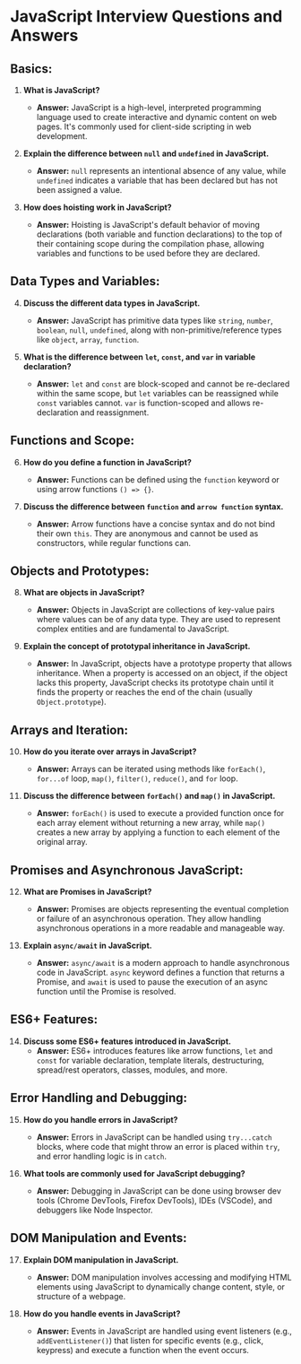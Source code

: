 # JavaScript Interview Questions and Answers

## Basics:

1. **What is JavaScript?**
   - **Answer:** JavaScript is a high-level, interpreted programming language used to create interactive and dynamic content on web pages. It's commonly used for client-side scripting in web development.

2. **Explain the difference between `null` and `undefined` in JavaScript.**
   - **Answer:** `null` represents an intentional absence of any value, while `undefined` indicates a variable that has been declared but has not been assigned a value.

3. **How does hoisting work in JavaScript?**
   - **Answer:** Hoisting is JavaScript's default behavior of moving declarations (both variable and function declarations) to the top of their containing scope during the compilation phase, allowing variables and functions to be used before they are declared.

## Data Types and Variables:

4. **Discuss the different data types in JavaScript.**
   - **Answer:** JavaScript has primitive data types like `string`, `number`, `boolean`, `null`, `undefined`, along with non-primitive/reference types like `object`, `array`, `function`.

5. **What is the difference between `let`, `const`, and `var` in variable declaration?**
   - **Answer:** `let` and `const` are block-scoped and cannot be re-declared within the same scope, but `let` variables can be reassigned while `const` variables cannot. `var` is function-scoped and allows re-declaration and reassignment.

## Functions and Scope:

6. **How do you define a function in JavaScript?**
   - **Answer:** Functions can be defined using the `function` keyword or using arrow functions `() => {}`.

7. **Discuss the difference between `function` and `arrow function` syntax.**
   - **Answer:** Arrow functions have a concise syntax and do not bind their own `this`. They are anonymous and cannot be used as constructors, while regular functions can.

## Objects and Prototypes:

8. **What are objects in JavaScript?**
   - **Answer:** Objects in JavaScript are collections of key-value pairs where values can be of any data type. They are used to represent complex entities and are fundamental to JavaScript.

9. **Explain the concept of prototypal inheritance in JavaScript.**
   - **Answer:** In JavaScript, objects have a prototype property that allows inheritance. When a property is accessed on an object, if the object lacks this property, JavaScript checks its prototype chain until it finds the property or reaches the end of the chain (usually `Object.prototype`).

## Arrays and Iteration:

10. **How do you iterate over arrays in JavaScript?**
    - **Answer:** Arrays can be iterated using methods like `forEach()`, `for...of` loop, `map()`, `filter()`, `reduce()`, and `for` loop.

11. **Discuss the difference between `forEach()` and `map()` in JavaScript.**
    - **Answer:** `forEach()` is used to execute a provided function once for each array element without returning a new array, while `map()` creates a new array by applying a function to each element of the original array.

## Promises and Asynchronous JavaScript:

12. **What are Promises in JavaScript?**
    - **Answer:** Promises are objects representing the eventual completion or failure of an asynchronous operation. They allow handling asynchronous operations in a more readable and manageable way.

13. **Explain `async/await` in JavaScript.**
    - **Answer:** `async/await` is a modern approach to handle asynchronous code in JavaScript. `async` keyword defines a function that returns a Promise, and `await` is used to pause the execution of an async function until the Promise is resolved.

## ES6+ Features:

14. **Discuss some ES6+ features introduced in JavaScript.**
    - **Answer:** ES6+ introduces features like arrow functions, `let` and `const` for variable declaration, template literals, destructuring, spread/rest operators, classes, modules, and more.

## Error Handling and Debugging:

15. **How do you handle errors in JavaScript?**
    - **Answer:** Errors in JavaScript can be handled using `try...catch` blocks, where code that might throw an error is placed within `try`, and error handling logic is in `catch`.

16. **What tools are commonly used for JavaScript debugging?**
    - **Answer:** Debugging in JavaScript can be done using browser dev tools (Chrome DevTools, Firefox DevTools), IDEs (VSCode), and debuggers like Node Inspector.

## DOM Manipulation and Events:

17. **Explain DOM manipulation in JavaScript.**
    - **Answer:** DOM manipulation involves accessing and modifying HTML elements using JavaScript to dynamically change content, style, or structure of a webpage.

18. **How do you handle events in JavaScript?**
    - **Answer:** Events in JavaScript are handled using event listeners (e.g., `addEventListener()`) that listen for specific events (e.g., click, keypress) and execute a function when the event occurs.
